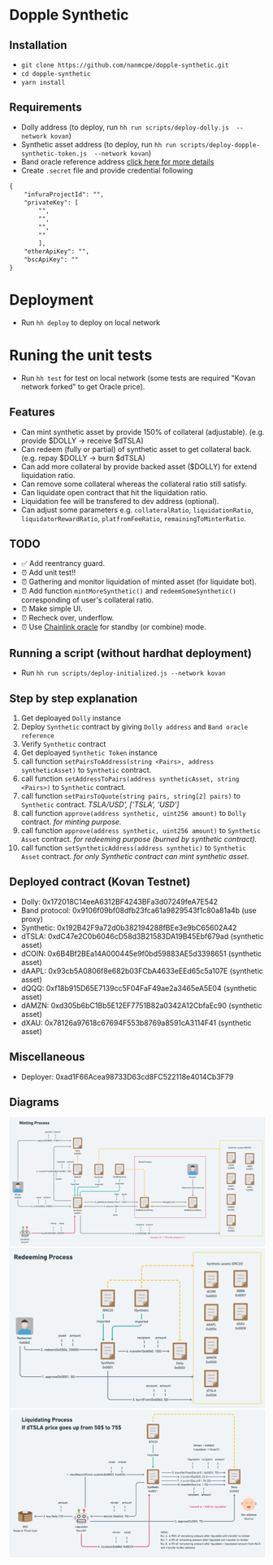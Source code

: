 # Dopple Synthetic

## Installation
- `git clone https://github.com/nanmcpe/dopple-synthetic.git`
- `cd dopple-synthetic`
- `yarn install`

## Requirements
- Dolly address (to deploy, run `hh run scripts/deploy-dolly.js  --network kovan`)
- Synthetic asset address (to deploy, run `hh run scripts/deploy-dopple-synthetic-token.js  --network kovan`)
- Band oracle reference address [click here for more details](https://docs.bandchain.org/band-standard-dataset/supported-blockchains.html)
- Create `.secret` file and provide credential following

```
{
    "infuraProjectId": "",
    "privateKey": [
        "",
        "",
        "",
        ""
        ],
    "etherApiKey": "",
    "bscApiKey": ""
}

```

# Deployment
- Run `hh deploy` to deploy on local network

# Runing the unit tests
- Run `hh test` for test on local network (some tests are required "Kovan network forked" to get Oracle price).

## Features
- Can mint synthetic asset by provide 150% of collateral (adjustable). (e.g. provide $DOLLY -> receive $dTSLA)
- Can redeem (fully or partial) of synthetic asset to get collateral back. (e.g. repay $DOLLY -> burn $dTSLA)
- Can add more collateral by provide backed asset ($DOLLY) for extend liquidation ratio.
- Can remove some collateral whereas the collateral ratio still satisfy.
- Can liquidate open contract that hit the liquidation ratio.
- Liquidation fee will be transfered to dev address (optional).
- Can adjust some parameters e.g. `collateralRatio`, `liquidationRatio`, `liquidatorRewardRatio`, `platfromFeeRatio`, `remainingToMinterRatio`.

## TODO
- ✅ Add reentrancy guard.
- ⏰ Add unit test!!
- ⏰ Gathering and monitor liquidation of minted asset (for liquidate bot).
- ⏰ Add function `mintMoreSynthetic()` and `redeemSomeSynthetic()` corresponding of user's collateral ratio.
- ⏰ Make simple UI.
- ⏰ Recheck over, underflow.
- ⏰ Use [Chainlink oracle](https://docs.chain.link/docs/binance-smart-chain-addresses) for standby (or combine) mode.

## Running a script (without hardhat deployment)
- Run `hh run scripts/deploy-initialized.js --network kovan`

## Step by step explanation
1. Get deploayed `Dolly` instance 
2. Deploy `Synthetic` contract by giving `Dolly address` and `Band oracle reference`
3. Verify `Synthetic` contract
4. Get deploayed `Synthetic Token` instance 
5. call function `setPairsToAddress(string <Pairs>, address syntheticAsset)` to `Synthetic` contract.
6. call function `setAddressToPairs(address syntheticAsset, string <Pairs>)` to `Synthetic` contract.
7. call function `setPairsToQuote(string pairs, string[2] pairs)` to `Synthetic` contract. _TSLA/USD', ['TSLA', 'USD']_
8. call function `approve(address synthetic, uint256 amount)` to `Dolly` contract. _for minting purpose._
9. call function `approve(address synthetic, uint256 amount)` to `Synthetic Asset` contract. _for redeeming purpose (burned by synthetic contract)._
10. call function `setSyntheticAddress(address synthetic)` to `Synthetic Asset` contract. _for only Synthetic contract can mint synthetic asset._

## Deployed contract (Kovan Testnet)
- Dolly: 0x172018C14eeA6312BF4243BFa3d07249feA7E542
- Band protocol: 0x9106f09bf08dfb23fca61a9829543f1c80a81a4b (use proxy)
- Synthetic: 0x192B42F9a72d0b382194288fBEe3e9bC65602A42
- dTSLA: 0xdC47e2C0b6046cD58d3B21583DA19B45Ebf679ad (synthetic asset)
- dCOIN: 0x6B4Bf2BEa14A000445e9f0bd59883AE5d3398651 (synthetic asset)
- dAAPL: 0x93cb5A0806f8e682b03FCbA4633eEEd65c5a107E (synthetic asset)
- dQQQ: 0xf18b915D65E7139cc5F04FaF49ae2a3465eA5E04 (synthetic asset)
- dAMZN: 0xd305b6bC1Bb5E12EF7751B82a0342A12CbfaEc90 (synthetic asset)
- dXAU: 0x78126a97618c67694F553b8769a8591cA3114F41 (synthetic asset)

## Miscellaneous
- Deployer: 0xad1F66Acea98733D63cd8FC522118e4014Cb3F79

## Diagrams
![](https://raw.githubusercontent.com/nanmcpe/dopple-synthetic/main/diagrams/Minting.png)
![](https://raw.githubusercontent.com/nanmcpe/dopple-synthetic/main/diagrams/Redeeming.png)
![](https://raw.githubusercontent.com/nanmcpe/dopple-synthetic/main/diagrams/Liquidating.png)
